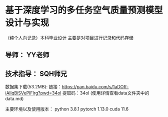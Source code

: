 # 基于深度学习的多任务空气质量预测模型设计与实现
（纯个人向记录）本科毕业设计  主要是对项目进行记录和代码存储 
## 导师：         YY老师
## 技术指导：     SQH师兄

数据集下载(53.2MB):
链接：https://pan.baidu.com/s/1aDOff-iAIlqBiSVePlFlrg?pwd=34ol 
提取码：34ol
(使用详情查看data文件夹中的data.md)

主要环境以及使用版本：
python 3.8.1 pytorch 1.13.0 cuda 11.6


